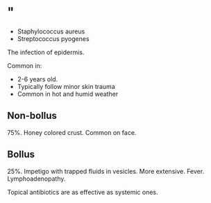 # "

- Staphylococcus aureus
- Streptococcus pyogenes

The infection of epidermis.

Common in:
- 2-6 years old.
- Typically follow minor skin trauma
- Common in hot and humid weather

## Non-bollus
75%.
Honey colored crust.
Common on face.

## Bollus
25%.
Impetigo with trapped fluids in vesicles.
More extensive.
Fever.
Lymphoadenopathy.

Topical antibiotics are as effective as systemic ones.
